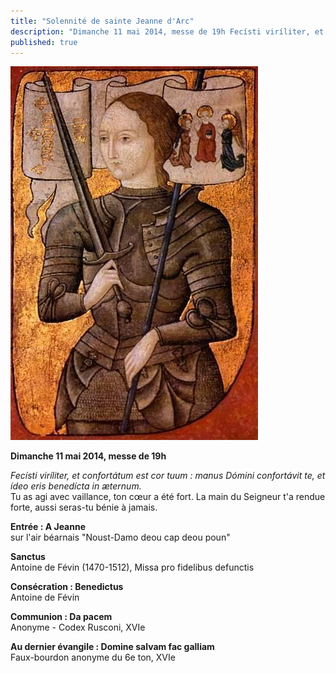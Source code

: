 ```yaml
---
title: "Solennité de sainte Jeanne d'Arc"
description: "Dimanche 11 mai 2014, messe de 19h Fecísti viríliter, et confortátum est cor tuum : manus Dómini confortávit te, et ídeo eris benedícta in æternum. Tu as agi avec vaillance, ton cœur a été fort. La main du Seigneur t’a rendue forte, aussi seras-tu bénie..."
published: true
---
```


![](/images/2014-05-11-jeanne-d-arc.jpg)

**Dimanche 11 mai 2014, messe de 19h**

*Fecísti viríliter, et confortátum est cor tuum : manus Dómini confortávit te, et ídeo eris benedícta in æternum.*  
Tu as agi avec vaillance, ton cœur a été fort. La main du Seigneur t'a rendue forte, aussi seras-tu bénie à jamais.

**Entrée : A Jeanne**  
sur l'air béarnais "Noust-Damo deou cap deou poun"

**Sanctus**  
Antoine de Févin (1470-1512), Missa pro fidelibus defunctis

**Consécration : Benedictus**  
Antoine de Févin

**Communion : Da pacem**  
Anonyme - Codex Rusconi, XVIe

**Au dernier évangile : Domine salvam fac galliam**  
Faux-bourdon anonyme du 6e ton, XVIe